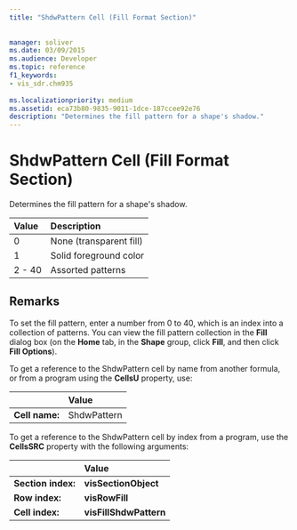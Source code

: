 ```yaml
---
title: "ShdwPattern Cell (Fill Format Section)"
 
 
manager: soliver
ms.date: 03/09/2015
ms.audience: Developer
ms.topic: reference
f1_keywords:
- vis_sdr.chm935
 
ms.localizationpriority: medium
ms.assetid: eca73b80-9835-9011-1dce-187ccee92e76
description: "Determines the fill pattern for a shape's shadow."
---
```


# ShdwPattern Cell (Fill Format Section)

Determines the fill pattern for a shape's shadow.
  
|**Value**|**Description**|
|:-----|:-----|
|0  <br/> |None (transparent fill)  <br/> |
|1  <br/> |Solid foreground color  <br/> |
|2 - 40  <br/> |Assorted patterns  <br/> |
   
## Remarks

To set the fill pattern, enter a number from 0 to 40, which is an index into a collection of patterns. You can view the fill pattern collection in the **Fill** dialog box (on the **Home** tab, in the **Shape** group, click **Fill**, and then click **Fill Options**).
  
To get a reference to the ShdwPattern cell by name from another formula, or from a program using the **CellsU** property, use: 
  
||Value |
|:-----|:-----|
|**Cell name:**  <br/> |ShdwPattern  <br/> |
   
To get a reference to the ShdwPattern cell by index from a program, use the **CellsSRC** property with the following arguments: 
  
||Value |
|:-----|:-----|
|**Section index:**  <br/> |**visSectionObject** <br/> |
|**Row index:**  <br/> |**visRowFill** <br/> |
|**Cell index:**  <br/> |**visFillShdwPattern** <br/> |
   

